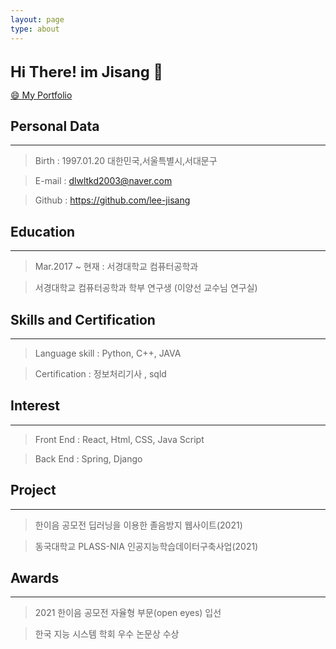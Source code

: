 ```yaml
---
layout: page
type: about
---
```




<br/>
<span style=
"font-size:170%;
font-weight:bold">
Hi There! im Jisang 👋 <br>
</span> 

[😄 My Portfolio](https://adhesive-pull-bea.notion.site/Portfolio-89bef4d0c2124ad3b6b3c4a6a0edcbef)  


## Personal Data
---
> Birth : 1997.01.20 대한민국,서울특별시,서대문구

> E-mail : dlwltkd2003@naver.com

> Github : <a href="https://github.com/lee-jisang">https://github.com/lee-jisang</a>


## Education
---
> Mar.2017 ~ 현재 : 서경대학교 컴퓨터공학과

> 서경대학교 컴퓨터공학과 학부 연구생 (이양선 교수님 연구실)

## Skills and Certification
---
> Language skill : Python, C++, JAVA

> Certification : 정보처리기사 , sqld

## Interest
---

> Front End : React, Html, CSS, Java Script

> Back End : Spring, Django

## Project
---

> 한이음 공모전 딥러닝을 이용한 졸음방지 웹사이트(2021)

> 동국대학교 PLASS-NIA 인공지능학습데이터구축사업(2021)

## Awards
---
> 2021 한이음 공모전 자율형 부문(open eyes) 입선

> 한국 지능 시스템 학회 우수 논문상 수상





